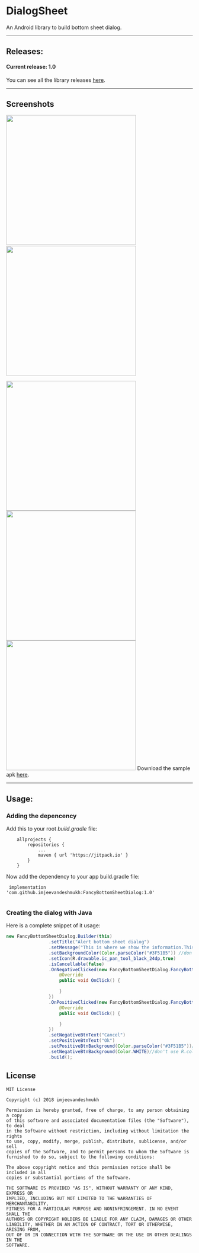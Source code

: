 # DialogSheet
An Android library to build bottom sheet dialog.

---

## Releases:

#### Current release: 1.0

You can see all the library releases [here](https://github.com/imjeevandeshmukh/FancyBottomSheetDialog/releases).

---

## Screenshots
<kbd><img src="https://raw.githubusercontent.com/imjeevandeshmukh/FancyBottomSheetDialog/master/Screenshots/WhatsApp%20Image%202018-06-14%20at%205.41.42%20PM%20(2).jpeg" width="350"></kbd>&nbsp;&nbsp;&nbsp;&nbsp;
<kbd><img src="https://raw.githubusercontent.com/imjeevandeshmukh/FancyBottomSheetDialog/master/Screenshots/WhatsApp%20Image%202018-06-14%20at%205.41.42%20PM%20(3).jpeg" width="350"></kbd>

<kbd><img src="https://raw.githubusercontent.com/imjeevandeshmukh/FancyBottomSheetDialog/master/Screenshots/WhatsApp%20Image%202018-06-14%20at%205.41.42%20PM%20(4).jpeg" width="350"></kbd>
<kbd><img src="https://raw.githubusercontent.com/imjeevandeshmukh/FancyBottomSheetDialog/master/Screenshots/WhatsApp%20Image%202018-06-14%20at%205.41.42%20PM%20(6).jpeg" width="350"></kbd>
<kbd><img src="https://raw.githubusercontent.com/imjeevandeshmukh/FancyBottomSheetDialog/master/Screenshots/WhatsApp%20Image%202018-06-14%20at%205.41.42%20PM.jpeg" width="350"></kbd>
Download the sample apk [here](https://github.com/imjeevandeshmukh/FancyBottomSheetDialog/raw/master/app-debug.apk).

---

## Usage:

### Adding the depencency

Add this to your root *build.gradle* file:

```
	allprojects {
		repositories {
			...
			maven { url 'https://jitpack.io' }
		}
	}
```

Now add the dependency to your app build.gradle file:

```
 implementation 'com.github.imjeevandeshmukh:FancyBottomSheetDialog:1.0'
	
```

### Creating the dialog with Java

Here is a complete snippet of it usage:

```java
new FancyBottomSheetDialog.Builder(this)
                .setTitle("Alert bottom sheet dialog")
                .setMessage("This is where we show the information.This is a message.This is where we show message explain or showing the information.")
                .setBackgroundColor(Color.parseColor("#3F51B5")) //don't use R.color.somecolor
                .setIcon(R.drawable.ic_pan_tool_black_24dp,true)
                .isCancellable(false)
                .OnNegativeClicked(new FancyBottomSheetDialog.FancyBottomSheetDialogListener() {
                    @Override
                    public void OnClick() {

                    }
                })
                .OnPositiveClicked(new FancyBottomSheetDialog.FancyBottomSheetDialogListener() {
                    @Override
                    public void OnClick() {

                    }
                })
                .setNegativeBtnText("Cancel")
                .setPositiveBtnText("Ok")
                .setPositiveBtnBackground(Color.parseColor("#3F51B5"))//don't use R.color.somecolor
                .setNegativeBtnBackground(Color.WHITE)//don't use R.color.somecolor
                .build();
```

## License

```
MIT License

Copyright (c) 2018 imjeevandeshmukh

Permission is hereby granted, free of charge, to any person obtaining a copy
of this software and associated documentation files (the "Software"), to deal
in the Software without restriction, including without limitation the rights
to use, copy, modify, merge, publish, distribute, sublicense, and/or sell
copies of the Software, and to permit persons to whom the Software is
furnished to do so, subject to the following conditions:

The above copyright notice and this permission notice shall be included in all
copies or substantial portions of the Software.

THE SOFTWARE IS PROVIDED "AS IS", WITHOUT WARRANTY OF ANY KIND, EXPRESS OR
IMPLIED, INCLUDING BUT NOT LIMITED TO THE WARRANTIES OF MERCHANTABILITY,
FITNESS FOR A PARTICULAR PURPOSE AND NONINFRINGEMENT. IN NO EVENT SHALL THE
AUTHORS OR COPYRIGHT HOLDERS BE LIABLE FOR ANY CLAIM, DAMAGES OR OTHER
LIABILITY, WHETHER IN AN ACTION OF CONTRACT, TORT OR OTHERWISE, ARISING FROM,
OUT OF OR IN CONNECTION WITH THE SOFTWARE OR THE USE OR OTHER DEALINGS IN THE
SOFTWARE.
```

